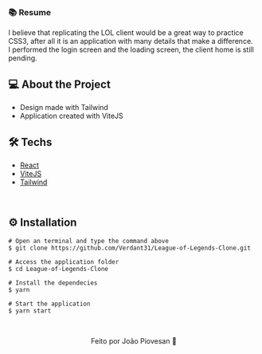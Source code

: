 <h3>📚 Resume</h3>
I believe that replicating the LOL client would be a great way to practice CSS3, after all it is an application with many details that make a difference.
<br>
I performed the login screen and the loading screen, the client home is still pending.
&nbsp;

## 💻 About the Project

* Design made with Tailwind
* Application created with ViteJS
&nbsp;

## 🛠️ Techs

* [React](https://pt-br.reactjs.org/E)
* [ViteJS](https://vitejs.dev)
* [Tailwind](https://tailwindcss.com)

&nbsp;

## ⚙️ Installation
```
# Open an terminal and type the command above
$ git clone https://github.com/Verdant31/League-of-Legends-Clone.git
```

```
# Access the application folder
$ cd League-of-Legends-Clone

# Install the dependecies
$ yarn

# Start the application
$ yarn start

```
&nbsp;

<p align="center">Feito por João Piovesan 📗</p>
